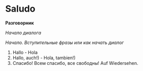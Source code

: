 # Saludo
**Разговорник**

*Начало диалога*

*Начало. Вступительные фразы или как начать диалог*

1. Hallo - Hola
2. Hallo, auch!) - Hola, tambien!)
3. Спасибо!
Всем спасибо, все свободны!
Auf Wiedersehen.
